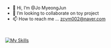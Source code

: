 - 👋 Hi, I’m @Jo MyeongJun
- 💞️ I’m looking to collaborate on toy project
- 📫 How to reach me ... zcym002@naver.com
<br />

[![My Skills](https://skills.thijs.gg/icons?i=spring,nodejs,react,java,ts,js,postgres,mysql,html,css,aws,express,figma,linux,postman,styledcomponents&theme=light&perline=6)](https://skills.thijs.gg)

<!---
JMyeongJun/JMyeongJun is a ✨ special ✨ repository because its `README.md` (this file) appears on your GitHub profile.
You can click the Preview link to take a look at your changes.
--->

